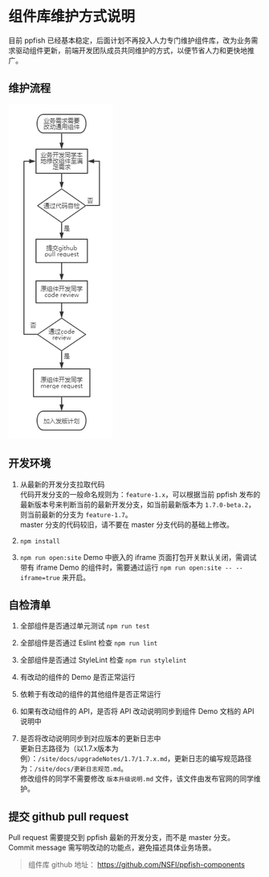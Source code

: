 # 组件库维护方式说明

目前 ppfish 已经基本稳定，后面计划不再投入人力专门维护组件库，改为业务需求驱动组件更新，前端开发团队成员共同维护的方式，以便节省人力和更快地推广。

## 维护流程

![组件库维护流程](../assets/组件库维护流程.png)

## 开发环境

1. 从最新的开发分支拉取代码  
代码开发分支的一般命名规则为：`feature-1.x`，可以根据当前 ppfish 发布的最新版本号来判断当前的最新开发分支，如当前最新版本为 `1.7.0-beta.2`，则当前最新的分支为 `feature-1.7`。  
master 分支的代码较旧，请不要在 master 分支代码的基础上修改。

1. `npm install`

1. `npm run open:site`
Demo 中嵌入的 iframe 页面打包开关默认关闭，需调试带有 iframe Demo 的组件时，需要通过运行 `npm run open:site -- --iframe=true` 来开启。


## 自检清单

1. 全部组件是否通过单元测试
`npm run test`

1. 全部组件是否通过 Eslint 检查
`npm run lint`

1. 全部组件是否通过 StyleLint 检查
`npm run stylelint`

1. 有改动的组件的 Demo 是否正常运行

1. 依赖于有改动的组件的其他组件是否正常运行

1. 如果有改动组件的 API，是否将 API 改动说明同步到组件 Demo 文档的 API 说明中

1. 是否将改动说明同步到对应版本的更新日志中  
更新日志路径为（以1.7.x版本为例）：`/site/docs/upgradeNotes/1.7/1.7.x.md`，更新日志的编写规范路径为：`/site/docs/更新日志规范.md`。  
修改组件的同学不需要修改 `版本升级说明.md` 文件，该文件由发布官网的同学维护。

## 提交 github pull request  

Pull request 需要提交到 ppfish 最新的开发分支，而不是 master 分支。
Commit message 需写明改动的功能点，避免描述具体业务场景。

> 组件库 github 地址：
https://github.com/NSFI/ppfish-components
